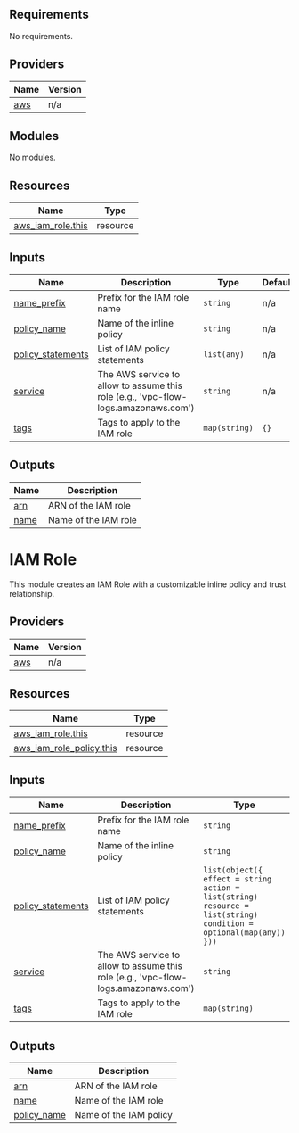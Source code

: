 ## Requirements

No requirements.

## Providers

| Name | Version |
|------|---------|
| <a name="provider_aws"></a> [aws](#provider\_aws) | n/a |

## Modules

No modules.

## Resources

| Name | Type |
|------|------|
| [aws_iam_role.this](https://registry.terraform.io/providers/hashicorp/aws/latest/docs/resources/iam_role) | resource |

## Inputs

| Name | Description | Type | Default | Required |
|------|-------------|------|---------|:--------:|
| <a name="input_name_prefix"></a> [name\_prefix](#input\_name\_prefix) | Prefix for the IAM role name | `string` | n/a | yes |
| <a name="input_policy_name"></a> [policy\_name](#input\_policy\_name) | Name of the inline policy | `string` | n/a | yes |
| <a name="input_policy_statements"></a> [policy\_statements](#input\_policy\_statements) | List of IAM policy statements | `list(any)` | n/a | yes |
| <a name="input_service"></a> [service](#input\_service) | The AWS service to allow to assume this role (e.g., 'vpc-flow-logs.amazonaws.com') | `string` | n/a | yes |
| <a name="input_tags"></a> [tags](#input\_tags) | Tags to apply to the IAM role | `map(string)` | `{}` | no |

## Outputs

| Name | Description |
|------|-------------|
| <a name="output_arn"></a> [arn](#output\_arn) | ARN of the IAM role |
| <a name="output_name"></a> [name](#output\_name) | Name of the IAM role |

# IAM Role

This module creates an IAM Role with a customizable inline policy and trust relationship.

<!-- BEGIN_TF_DOCS -->


## Providers

| Name | Version |
|------|---------|
| <a name="provider_aws"></a> [aws](#provider\_aws) | n/a |

## Resources

| Name | Type |
|------|------|
| [aws_iam_role.this](https://registry.terraform.io/providers/hashicorp/aws/latest/docs/resources/iam_role) | resource |
| [aws_iam_role_policy.this](https://registry.terraform.io/providers/hashicorp/aws/latest/docs/resources/iam_role_policy) | resource |

## Inputs

| Name | Description | Type | Default | Required |
|------|-------------|------|---------|:--------:|
| <a name="input_name_prefix"></a> [name\_prefix](#input\_name\_prefix) | Prefix for the IAM role name | `string` | n/a | yes |
| <a name="input_policy_name"></a> [policy\_name](#input\_policy\_name) | Name of the inline policy | `string` | n/a | yes |
| <a name="input_policy_statements"></a> [policy\_statements](#input\_policy\_statements) | List of IAM policy statements | ```list(object({ effect = string action = list(string) resource = list(string) condition = optional(map(any)) }))``` | n/a | yes |
| <a name="input_service"></a> [service](#input\_service) | The AWS service to allow to assume this role (e.g., 'vpc-flow-logs.amazonaws.com') | `string` | n/a | yes |
| <a name="input_tags"></a> [tags](#input\_tags) | Tags to apply to the IAM role | `map(string)` | `{}` | no |

## Outputs

| Name | Description |
|------|-------------|
| <a name="output_arn"></a> [arn](#output\_arn) | ARN of the IAM role |
| <a name="output_name"></a> [name](#output\_name) | Name of the IAM role |
| <a name="output_policy_name"></a> [policy\_name](#output\_policy\_name) | Name of the IAM policy |
<!-- END_TF_DOCS -->